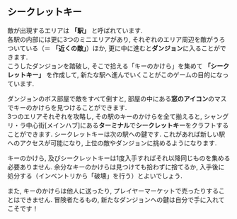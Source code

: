 ## シークレットキー
敵が出現するエリアは **「駅」** と呼ばれています.  
各駅の内部には更に3つのミニエリアがあり, それぞれのエリア周辺を敵がうろついている（＝ **「近くの敵」**）ほか, 更に中に進むと**ダンジョン**に入ることができます.  
こうしたダンジョンを踏破し, そこで拾える「キーのかけら」を集めて **「シークレットキー」** を作成して, 新たな駅へ進んでいくことがこのゲームの目的になっています.

ダンジョンのボス部屋で敵をすべて倒すと, 部屋の中にある**窓のアイコン**のマスでキーのかけらを見つけることができます.  
3つのエリアそれぞれを攻略し, その駅のキーのかけらを全て揃えると, シャングリ・ラ中心街[メインハブ]にある**ターミナル**で**シークレットキー**をクラフトすることができます. シークレットキーは次の駅への鍵です. これがあれば新しい駅へのアクセスが可能になり, 上位の敵やダンジョンに挑めるようになります.

キーのかけら, 及びシークレットキーは1度入手すればそれ以降同じものを集める必要ありません. 余分なキーのかけらは見つけても拾わずに捨てるか, 入手後に処分する（インベントリから「破壊」を行う）とよいでしょう.

また, キーのかけらは他人に送ったり, プレイヤーマーケットで売ったりすることはできません. 冒険者たるもの, 新たなダンジョンへの鍵は自分で手に入れてこそです！
